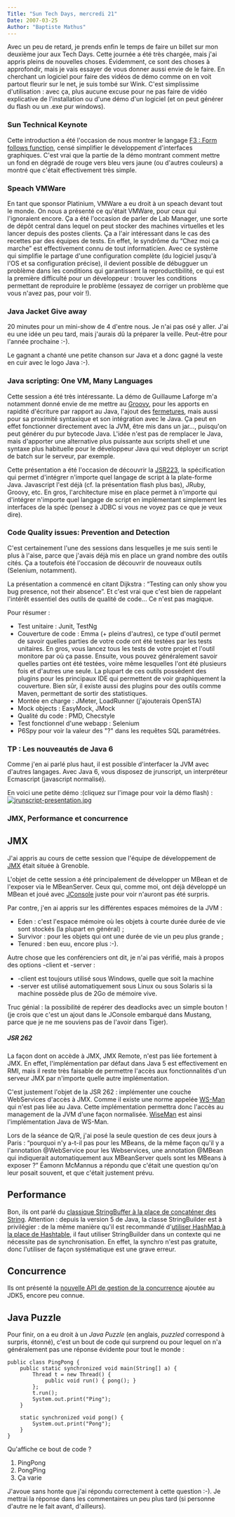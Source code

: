 ```yaml
---
Title: "Sun Tech Days, mercredi 21"
Date: 2007-03-25
Author: "Baptiste Mathus"
---
```




Avec un peu de retard, je prends enfin le temps de faire un billet sur
mon deuxième jour aux Tech Days. Cette journée a été très chargée, mais
j'ai appris pleins de nouvelles choses. Évidemment, ce sont des choses à
approfondir, mais je vais essayer de vous donner aussi envie de le
faire. En cherchant un logiciel pour faire des vidéos de démo comme on
en voit partout fleurir sur le net, je suis tombé sur Wink. C'est
simplissime d'utilisation : avec ça, plus aucune excuse pour ne pas
faire de vidéo explicative de l'installation ou d'une démo d'un logiciel
(et on peut générer du flash ou un .exe pur windows).

### Sun Technical Keynote

Cette introduction a été l'occasion de nous montrer le langage [F3 :
Form follows
function](http://blogs.sun.com/chrisoliver/resource/f3.html), censé
simplifier le développement d'interfaces graphiques. C'est vrai que la
partie de la démo montrant comment mettre un fond en dégradé de rouge
vers bleu vers jaune (ou d'autres couleurs) a montré que c'était
effectivement très simple.

### Speach VMWare

En tant que sponsor Platinium, VMWare a eu droit à un speach devant tout
le monde. On nous a présenté ce qu'était VMWare, pour ceux qui
l'ignoraient encore. Ça a été l'occasion de parler de Lab Manager, une
sorte de dépôt central dans lequel on peut stocker des machines
virtuelles et les lancer depuis des postes clients. Ça a l'air
intéressant dans le cas des recettes par des équipes de tests. En effet,
le syndrôme du “Chez moi ça marche” est effectivement connu de tout
informaticien. Avec ce système qui simplifie le partage d'une
configuration complète (du logiciel jusqu'à l'OS et sa configuration
précise), il devient possible de débugguer un problème dans les
conditions qui garantissent la reproductibilité, ce qui est la première
difficulté pour un développeur : trouver les conditions permettant de
reproduire le problème (essayez de corriger un problème que vous n'avez
pas, pour voir !).

### Java Jacket Give away

20 minutes pour un mini-show de 4 d'entre nous. Je n'ai pas osé y aller.
J'ai eu une idée un peu tard, mais j'aurais dû la préparer la veille.
Peut-être pour l'année prochaine :-).

Le gagnant a chanté une petite chanson sur Java et a donc gagné la veste
en cuir avec le logo Java :-).

### Java scripting: One VM, Many Languages

Cette session a été très intéressante. La démo de Guillaume Laforge m'a
notamment donné envie de me mettre au
[Groovy](http://groovy.codehaus.org/), pour les apports en rapidité
d'écriture par rapport au Java, l'ajout des
[fermetures](http://fr.wikipedia.org/wiki/Fermeture_%28informatique%29 "closures en anglais"),
mais aussi pour sa proximité syntaxique et son intégration avec le Java.
Ça peut en effet fonctionner directement avec la JVM, être mis dans un
jar..., puisqu'on peut générer du pur bytecode Java. L'idée n'est pas de
remplacer le Java, mais d'apporter une alternative plus puissante aux
scripts shell et une syntaxe plus habituelle pour le développeur Java
qui veut déployer un script de batch sur le serveur, par exemple.

Cette présentation a été l'occasion de découvrir la
[JSR223](http://scripting.dev.java.net/), la spécification qui permet
d'intégrer n'importe quel langage de script à la plate-forme Java.
Javascript l'est déjà (cf. la présentation flash plus bas), JRuby,
Groovy, etc. En gros, l'architecture mise en place permet à n'importe
qui d'intégrer n'importe quel langage de script en implémentant
simplement les interfaces de la spéc (pensez à JDBC si vous ne voyez pas
ce que je veux dire).

### Code Quality issues: Prevention and Detection

C'est certainement l'une des sessions dans lesquelles je me suis senti
le plus à l'aise, parce que j'avais déjà mis en place un grand nombre
des outils cités. Ça a toutefois été l'occasion de découvrir de nouveaux
outils (Selenium, notamment).

La présentation a commencé en citant Dijkstra : “Testing can only show
you bug presence, not their absence”. Et c'est vrai que c'est bien de
rappelant l'intérêt essentiel des outils de qualité de code... Ce n'est
pas magique.

Pour résumer :

-   Test unitaire : Junit, TestNg
-   Couverture de code : Emma (+ pleins d'autres), ce type d'outil
    permet de savoir quelles parties de votre code ont été testées par
    les tests unitaires. En gros, vous lancez tous les tests de votre
    projet et l'outil monitore par où ça passe. Ensuite, vous pouvez
    généralement savoir quelles parties ont été testées, voire même
    lesquelles l'ont été plusieurs fois et d'autres une seule. La
    plupart de ces outils possèdent des plugins pour les principaux IDE
    qui permettent de voir graphiquement la couverture. Bien sûr, il
    existe aussi des plugins pour des outils comme Maven, permettant de
    sortir des statistiques.
-   Montée en charge : JMeter, LoadRunner (j'ajouterais OpenSTA)
-   Mock objects : EasyMock, JMock
-   Qualité du code : PMD, Checstyle
-   Test fonctionnel d'une webapp : Selenium
-   P6Spy pour voir la valeur des "?" dans les requêtes SQL paramétrées.

### TP : Les nouveautés de Java 6

Comme j'en ai parlé plus haut, il est possible d'interfacer la JVM avec
d'autres langages. Avec Java 6, vous disposez de jrunscript, un
interpréteur Ecmascript (javascript normalisé).

En voici une petite démo :(cliquez sur l'image pour voir la démo
flash) :
[![jrunscript-presentation.jpg](/dotclear/public/jrunscript-presentation.jpg)](/dotclear/public/jrunscript.swf)

### JMX, Performance et concurrence

JMX
---

J'ai appris au cours de cette session que l'équipe de développement de
[JMX](http://java.sun.com/javase/technologies/core/mntr-mgmt/javamanagement/)
était située à Grenoble.

L'objet de cette session a été principalement de développer un MBean et
de l'exposer via le MBeanServer. Ceux qui, comme moi, ont déjà développé
un MBean et joué avec
[JConsole](http://java.sun.com/developer/technicalArticles/J2SE/jconsole.html)
juste pour voir n'auront pas été surpris.

Par contre, j'en ai appris sur les différentes espaces mémoires de la
JVM :

-   Eden : c'est l'espace mémoire où les objets à courte durée durée de
    vie sont stockés (la plupart en général) ;
-   Survivor : pour les objets qui ont une durée de vie un peu plus
    grande ;
-   Tenured : ben euu, encore plus :-).

Autre chose que les conférenciers ont dit, je n'ai pas vérifié, mais à
propos des options -client et -server :

-   -client est toujours utilisé sous Windows, quelle que soit la
    machine
-   -server est utilisé automatiquement sous Linux ou sous Solaris si la
    machine possède plus de 2Go de mémoire vive.

Truc génial : la possibilité de repérer des deadlocks avec un simple
bouton ! (je crois que c'est un ajout dans le JConsole embarqué dans
Mustang, parce que je ne me souviens pas de l'avoir dans Tiger).

##### JSR 262

La façon dont on accède à JMX, JMX Remote, n'est pas liée fortement à
JMX. En effet, l'implémentation par défaut dans Java 5 est effectivement
en RMI, mais il reste très faisable de permettre l'accès aux
fonctionnalités d'un serveur JMX par n'importe quelle autre
implémentation.

C'est justement l'objet de la JSR 262 : implémenter une couche
WebServices d'accès à JMX. Comme il existe une norme appelée
[WS-Man](http://www.dmtf.org/standards/wsman/) qui n'est pas liée au
Java. Cette implémentation permettra donc l'accès au management de la
JVM d'une façon normalisée. [WiseMan](https://wiseman.dev.java.net/) est
ainsi l'implémentation Java de WS-Man.

Lors de la séance de Q/R, j'ai posé la seule question de ces deux jours
à Paris : “pourquoi n'y a-t-il pas pour les MBeans, de la même façon
qu'il y a l'annotation @WebService pour les Webservices, une annotation
@MBean qui indiquerait automatiquement aux MBeanServer quels sont les
MBeans à exposer ?” Éamonn McMannus a répondu que c'était une question
qu'on leur posait souvent, et que c'était justement prévu.

Performance
-----------

Bon, ils ont parlé du [classique StringBuffer à la place de concaténer
des
String](http://batmat.net/blog/post/2004/06/09/61-utilisation-de-stringbuffer-et-autres-ruses).
Attention : depuis la version 5 de Java, la classe StringBuilder est à
privilégier : de la même manière qu'il est recommandé d'[utiliser
HashMap à la place de
Hashtable](http://batmat.net/blog/post/2004/06/28/66-best-practices-en-java),
il faut utiliser StringBuilder dans un contexte qui ne nécessite pas de
synchronisation. En effet, la synchro n'est pas gratuite, donc
l'utiliser de façon systématique est une grave erreur.

Concurrence
-----------

Ils ont présenté la [nouvelle API de gestion de la
concurrence](http://java.sun.com/j2se/1.5.0/docs/api/java/util/concurrent/package-summary.html)
ajoutée au JDK5, encore peu connue.

Java Puzzle
-----------

Pour finir, on a eu droit à un *Java Puzzle* (en anglais, *puzzled*
correspond à surpris, étonné), c'est un bout de code qui surprend ou
pour lequel on n'a généralement pas une réponse évidente pour tout le
monde :

     
    public class PingPong {
        public static synchronized void main(String[] a) {
            Thread t = new Thread() {
                public void run() { pong(); }
            };
            t.run();
            System.out.print("Ping");
        }

        static synchronized void pong() {
            System.out.print("Pong");
        }
    }

Qu'affiche ce bout de code ?

1.  PingPong
2.  PongPing
3.  Ça varie

J'avoue sans honte que j'ai répondu correctement à cette question :-).
Je mettrai la réponse dans les commentaires un peu plus tard (si
personne d'autre ne le fait avant, d'ailleurs).

